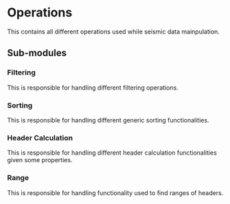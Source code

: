 # Operations

This contains all different operations used while seismic data mainpulation.

## Sub-modules

### Filtering

This is responsible for handling different filtering operations.

### Sorting

This is responsible for handling different generic sorting functionalities.

### Header Calculation

This is responsible for handling different header calculation functionalities given some properties.

### Range

This is responsible for handling functionality used to find ranges of headers.

